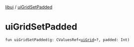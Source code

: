 [libui](README.md) / [uiGridSetPadded](ui-grid-set-padded.md)

# uiGridSetPadded

`fun uiGridSetPadded(g: CValuesRef<`[`uiGrid`](ui-grid.md)`>?, padded: Int)`